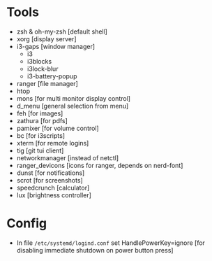 # Tools
* zsh & oh-my-zsh [default shell]
* xorg [display server]
* i3-gaps [window manager]
  * i3
  * i3blocks
  * i3lock-blur
  * i3-battery-popup
* ranger [file manager]
* htop
* mons [for multi monitor display control]
* d\_menu [general selection from menu]
* feh [for images]
* zathura [for pdfs]
* pamixer [for volume control]
* bc [for i3scripts]
* xterm [for remote logins]
* tig [git tui client]
* networkmanager [instead of netctl]
* ranger_devicons [icons for ranger, depends on nerd-font]
* dunst [for notifications]
* scrot [for screenshots]
* speedcrunch [calculator]
* lux [brightness controller]

# Config
* In file `/etc/systemd/logind.conf` set HandlePowerKey=ignore [for disabling immediate shutdown on power button press]
